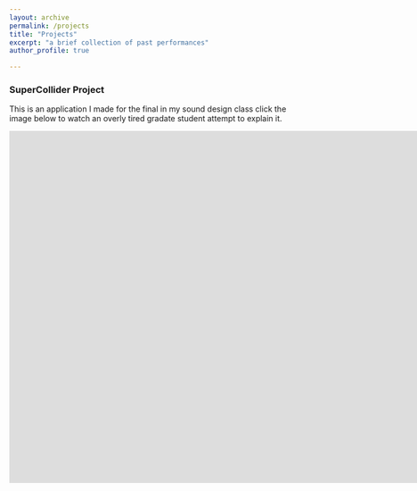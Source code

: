 ```yaml
---
layout: archive
permalink: /projects
title: "Projects"
excerpt: "a brief collection of past performances"
author_profile: true

---
```



### SuperCollider Project

This is an application I made for the final in my sound design class click the image below to watch an overly tired gradate student attempt to explain it.

<iframe width="1730" height="631" src="https://www.youtube.com/embed/lOi8PRqyTMY" frameborder="0" allow="accelerometer; autoplay; clipboard-write; encrypted-media; gyroscope; picture-in-picture" allowfullscreen></iframe>

